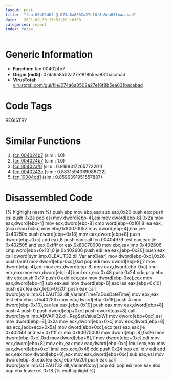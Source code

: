 ```yaml
---
layout: post
title:  "fcn.004024b7 @ 074a6a8502a27e18f8b5ea831bacabad"
date:   2021-08-30 15:52:19 +0300
categories: report
index: false
---
```


# Generic Information
- **Function:** fcn.004024b7
- **Origin (md5):** 074a6a8502a27e18f8b5ea831bacabad
- **VirusTotal:** [virustotal.com/gui/file/074a6a8502a27e18f8b5ea831bacabad][virustotal_ref]

# Code Tags
<span class="tag" id="REGISTRY">REGISTRY</span>


# Similar Functions

1. [fcn.004024b7][similar_1_ref] (sim.: 1.0)
2. [fcn.004024b7][similar_2_ref] (sim.: 1.0)
3. [fcn.00402af0][similar_3_ref] (sim.: 0.9198317265772201)
4. [fcn.0040242e][similar_4_ref] (sim.: 0.8831594069086722)
5. [fcn.10004dd1][similar_5_ref] (sim.: 0.8596391951557887)


# Disassembled Code

{% highlight nasm %}
push ebp
mov ebp,esp
sub esp,0x20
push ebx
push esi
push 0x2e
pop esi
mov dword[ebp-4],esi
mov dword[ebp-8],0x2a
mov eax,dword[ebp-4]
mov ecx,dword[ebp-8]
cmp word[ebp+0x10],8
lea eax,[ecx+eax+0x5a]
mov ebx,0x80070057
mov dword[ebp-4],eax
jne 0x40250c
push dword[ebp+0x18]
mov eax,dword[ebp+8]
push dword[ebp+0xc]
add eax,8
push eax
call fcn.00404979
test eax,eax
jle 0x402505
and eax,0xffff
or eax,0x80070000
mov ebx,eax
jmp 0x402606
cmp word[ebp+0x10],0
je 0x402606
push edi
lea eax,[ebp-0x20]
push eax
call dword[sym.imp.OLEAUT32.dll_VariantClear]
mov dword[ebp-0xc],0x26
push 0x60
mov dword[ebp-0xc],0xd
pop edi
mov dword[ebp-8],7
mov dword[ebp-4],edi
mov ecx,dword[ebp-8]
mov eax,dword[ebp-0xc]
imul ecx,eax
mov eax,dword[ebp-4]
imul ecx,ecx,0x48
push 0x24
cdq 
pop ebx
idiv ebx
push 0x17
push 0
add ecx,eax
mov dword[ebp-0xc],ecx
mov eax,dword[ebp-4]
sub eax,esi
mov dword[ebp-8],eax
lea eax,[ebp+0x10]
push eax
lea eax,[ebp-0x20]
push eax
call dword[sym.imp.OLEAUT32.dll_VariantTimeToDosDateTime]
mov ebx,eax
test ebx,ebx
js 0x4025fb
mov eax,dword[ebp-0x18]
push 4
mov dword[ebp-0x10],eax
lea eax,[ebp-0x10]
push eax
mov eax,dword[ebp+8]
push 4
push 0
push dword[ebp+0xc]
push dword[eax+8]
call dword[sym.imp.ADVAPI32.dll_RegSetValueExW]
mov dword[ebp+0xc],esi
mov dword[ebp+8],0x2a
mov ecx,dword[ebp+0xc]
mov edx,dword[ebp+8]
lea ecx,[edx+ecx+0x5a]
mov dword[ebp+0xc],ecx
test eax,eax
jle 0x4025bf
and eax,0xffff
or eax,0x80070000
mov dword[ebp+8],0x26
mov dword[ebp-0xc],0xd
mov dword[ebp+8],7
mov dword[ebp+0xc],edi
mov ecx,dword[ebp+8]
mov ebx,eax
mov eax,dword[ebp-0xc]
imul ecx,eax
mov eax,dword[ebp+0xc]
imul ecx,ecx,0x48
cdq 
push 0x24
pop edi
idiv edi
add ecx,eax
mov dword[ebp+8],ecx
mov eax,dword[ebp+0xc]
sub eax,esi
mov dword[ebp+8],eax
lea eax,[ebp-0x20]
push eax
call dword[sym.imp.OLEAUT32.dll_VariantCopy]
pop edi
pop esi
mov eax,ebx
pop ebx
leave 
ret 0x18
{% endhighlight %}


[similar_1_ref]: /report/fcn.004024b7@d3ad46676721a96e1408ac558c298889
[similar_2_ref]: /report/fcn.004024b7@ab22d984f64f202bfb2e0f0e1f3a3f8f
[similar_3_ref]: /report/fcn.00402af0@20a93604f17ee6f3c2aa7b1f7a497fcf
[similar_4_ref]: /report/fcn.0040242e@214019fc1439a81af54ff417c477f8dc
[similar_5_ref]: /report/fcn.10004dd1@880ba8b1983575bc0c5ed1cb79dcde8f
[virustotal_ref]: https://www.virustotal.com/gui/file/074a6a8502a27e18f8b5ea831bacabad